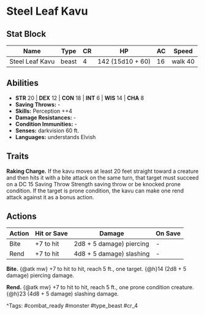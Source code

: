 # Steel Leaf Kavu

## Stat Block

| Name | Type | CR | HP | AC | Speed |
|------|------|----|----|----|-------|
| Steel Leaf Kavu | beast | 4 | 142 (15d10 + 60) | 16 | walk 40 |

## Abilities

- **STR** 20 | **DEX** 12 | **CON** 18 | **INT** 6 | **WIS** 14 | **CHA** 8
- **Saving Throws:** -  
- **Skills:** Perception ++4  
- **Damage Resistances:** -  
- **Condition Immunities:** -  
- **Senses:** darkvision 60 ft.  
- **Languages:** understands Elvish

## Traits

**Raking Charge.** If the kavu moves at least 20 feet straight toward a creature and then hits it with a bite attack on the same turn, that target must succeed on a DC 15 Saving Throw Strength saving throw or be knocked prone condition. If the target is prone condition, the kavu can make one rend attack against it as a bonus action.


## Actions

| Action | Hit or Save | Damage | On Save |
|--------|--------------|--------|----------|
| Bite | +7 to hit | 2d8 + 5 damage) piercing | - |
| Rend | +7 to hit | 4d8 + 5 damage) slashing | - |

**Bite.** {@atk mw} +7 to hit to hit, reach 5 ft., one target. {@h}14 (2d8 + 5 damage) piercing damage.

**Rend.** {@atk mw} +7 to hit to hit, reach 5 ft., one prone condition creature. {@h}23 (4d8 + 5 damage) slashing damage.


^Tags: #combat_ready #monster #type_beast #cr_4